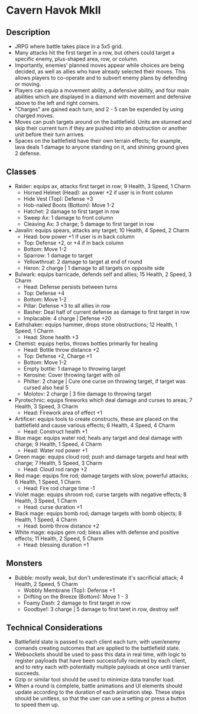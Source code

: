 # Cavern Havok MkII
## Description
* JRPG where battle takes place in a 5x5 grid.
* Many attacks hit the first target in a row, but others could target a specific enemy, plus-shaped area, row, or column.
* Importantly, enemies' planned moves appear while choices are being decided, as well as allies who have already selected their moves. This allows players to co-operate and to subvert enemy plans by defending or moving.
* Players can equip a movement ability, a defensive ability, and four main abilities which are displayed in a diamond with movement and defensive above to the left and right corners.
* "Charges" are gained each turn, and 2 - 5 can be expended by using charged moves.
* Moves can push targets around on the battlefield. Units are stunned and skip their current turn if they are pushed into an obstruction or another unit before their turn arrives.
* Spaces on the battlefield have their own terrain effects; for example, lava deals 1 damage to anyone standing on it, and shining ground gives 2 defense.

## Classes
* Raider: equips ax, attacks first target in row; 9 Health, 3 Speed, 1 Charm
  * Horned Helmet (Head): ax power +2 if user is in front column
  * Hide Vest (Top): Defense +3
  * Hob-nailed Boots (Bottom): Move 1-2
  * Hatchet: 2 damage to first target in row
  * Sweep Ax: 1 damage to front column
  * Cleaving Ax: 3 charge; 5 damage to first target in row
* Javalin: equips spears, attacks any target; 10 Health, 4 Speed, 2 Charm
  * Head: bow power +1 if user is in back column
  * Top: Defense +2, or +4 if in back column
  * Bottom: Move 1-2
  * Sparrow: 1 damage to target
  * Yellowthroat: 2 damage to target at end of round
  * Heron: 2 charge | 1 damage to all targets on opposite side
* Bulwark: equips barricade, defends self and allies; 15 Health, 2 Speed, 3 Charm
  * Head: Defense persists between turns
  * Top: Defense +4
  * Bottom: Move 1-2
  * Pillar: Defense +3 to all allies in row
  * Basher: Deal half of current defense as damage to first target in row
  * Implacable: 4 charge | Defense +20
* Eathshaker: equips hammer, drops stone obstructions; 12 Health, 1 Speed, 1 Charm
  * Head: Stone health +3
* Chemist: equips herbs, throws bottles primarily for healing
  * Head: Bottle throw distance +2
  * Top: Defense +2, Charge +1
  * Bottom: Move 1-2
  * Empty bottle: 1 damage to throwing target
  * Kerosine: Cover throwing target with oil
  * Philter: 2 charge | Cure one curse on throwing target, if target was cursed also heal 5
  * Molotov: 2 charge | 3 fire damage to throwing target
* Pyrotechnic: equips fireworks which deal damage and curses to areas; 7 Health, 3 Speed, 3 Charm
  * Head: Firework area of effect +1
* Artificer: equips tools to create constructs, these are placed on the battlefield and cause various effects; 6 Health, 4 Speed, 4 Charm
  * Head: Construct health +1
* Blue mage: equips water rod; heals any target and deal damage with charge; 9 Health, 1 Speed, 4 Charm
  * Head: Water rod power +1
* Green mage: equips cloud rod; push and damage targets and heal with charge; 7 Health, 5 Speed, 3 Charm
  * Head: Cloud rod range +2
* Red mage: equips fire rod; damage targets with slow, powerful attacks; 6 Health, 1 Speed, 1 Charm
  * Head: Fire rod charge time -1
* Violet mage: equips shroom rod; curse targets with negative effects; 8 Health, 3 Speed, 1 Charm
  * Head: curse duration +1
* Black mage: equips bomb rod; damage targets with bomb objects; 8 Health, 1 Speed, 4 Charm
  * Head: bomb throw distance +2
* White mage: equips gem rod; bless allies with defense and positive effects; 11 Health, 2 Speed, 5 Charm
  * Head: blessing duration +1

## Monsters
* Bubble: mostly weak, but don't underestimate it's sacrificial attack; 4 Health, 2 Speed, 5 Charm
  * Wobbly Membrane (Top): Defense +1
  * Drifting on the Breeze (Bottom): Move 1 - 3
  * Foamy Dash: 2 damage to first target in row
  * Goodbye!: 3 charge | 5 damage to first taret in row, destroy self

## Technical Considerations
* Battlefield state is passed to each client each turn, with user/enemy comands creating outcomes that are applied to the battlefield state.
* Websockets should be used to pass this data in real time, with logic to register payloads that have been successfully recieved by each client, and to retry each with potentially multiple payloads at once until transer succeeds.
* Gzip or similar tool should be used to minimize data transfer load.
* When a round is complete, battle animations and UI elements should update according to the duration of each animation step. These steps should be unitless, so that the user can use a setting or press a button to speed them up.